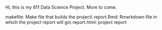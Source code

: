 Hi, this is my 611 Data Science Project. More to come.


makefile: Make file that builds the project\\
report.Rmd: Rmarkdown file in which the project report will go\\
report.html: project report

